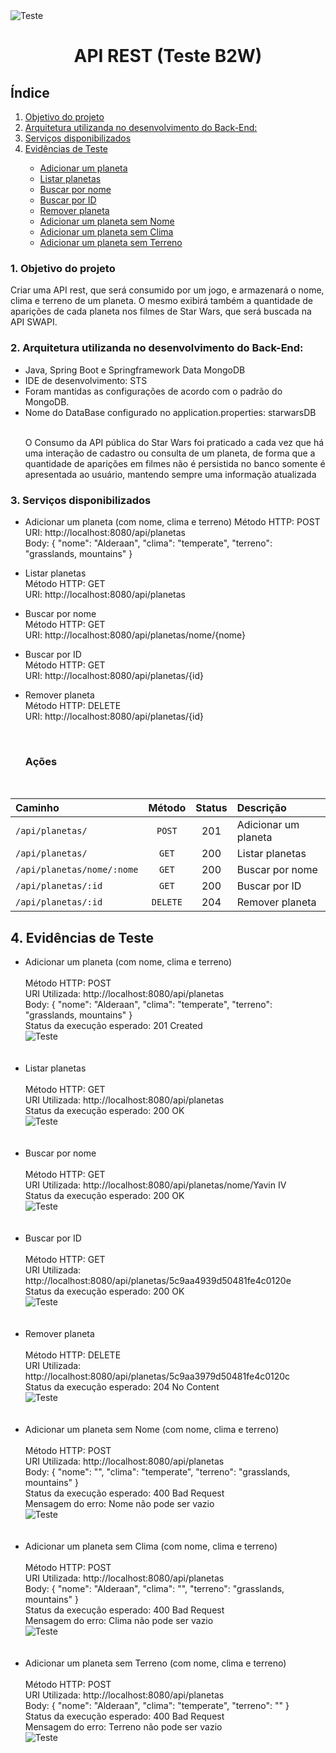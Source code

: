 <img src="/docs/Star-Wars-Logo-9.png" alt="Teste" style="max-width:100%;">

<h1 align="center">API REST (Teste B2W)</h1>

<h2>Índice</h2>
<ol>
  <li><a href="#Objetivo">Objetivo do projeto</a></li>
  <li><a href="#Arquitetura">Arquitetura utilizanda no desenvolvimento do  Back-End:</a></li>
  <li><a href="#Serviços">Serviços disponibilizados</a></li>
  <li><a href="#Evidências">Evidências de Teste</a></li>
  <ul>
	<li><a href="#Adicionar">Adicionar um planeta</a></li>
	<li><a href="#Listar">Listar planetas</a></li>
	<li><a href="#BuscarNome">Buscar por nome</a></li>
	<li><a href="#BuscarID">Buscar por ID</a></li>
	<li><a href="#Remover">Remover planeta</a></li>
	<li><a href="#AdicionarSemNome">Adicionar um planeta sem Nome</a></li>
	<li><a href="#AdicionarSemClima">Adicionar um planeta sem Clima</a></li>
	<li><a href="#AdicionarSemTerreno">Adicionar um planeta sem Terreno</a></li>
  </ul>
</ol>

<h3><a name="Objetivo">1. Objetivo do projeto</a></h3>
<p>Criar uma API rest, que será consumido por um jogo, e armazenará o nome, clima e terreno de um planeta. O mesmo exibirá também a quantidade de aparições de cada planeta nos filmes de Star Wars, que será buscada na API SWAPI.</p>

<h3><a name="Arquitetura">2. Arquitetura utilizanda no desenvolvimento do  Back-End:</a></h3>

<ul>
  <li>Java, Spring Boot e Springframework Data MongoDB</li>

  <li>IDE de desenvolvimento: STS</li>

<li>Foram mantidas as configurações de acordo com o padrão do MongoDB.</li>
<li>Nome do DataBase configurado no application.properties: starwarsDB</li>
<br/>
<p>O Consumo da API pública do Star Wars foi praticado a cada vez que há uma interação de cadastro ou consulta de um planeta, de forma que a quantidade de aparições em filmes não é persistida no banco somente é apresentada ao usuário, mantendo sempre uma informação atualizada</p>
</ul>

<h3><a name="Serviços">3. Serviços disponibilizados</a></h3>

- Adicionar um planeta (com nome, clima e terreno)
        Método HTTP: POST<br/>
	URI:  http://localhost:8080/api/planetas<br/>
	Body: { "nome": "Alderaan", "clima": "temperate", "terreno": "grasslands, mountains" }<br/>

- Listar planetas<br/>
        Método HTTP: GET<br/>
	URI: http://localhost:8080/api/planetas<br/>

- Buscar por nome<br/>
        Método HTTP: GET<br/>
	URI: http://localhost:8080/api/planetas/nome/{nome}<br/>

- Buscar por ID<br/>
        Método HTTP: GET<br/>
	URI: http://localhost:8080/api/planetas/{id}<br/>

- Remover planeta<br/>
        Método HTTP: DELETE<br/>
	URI: http://localhost:8080/api/planetas/{id}<br/>
	
	<br/>
	<h3>Ações</h3>
	<br/>
	
<table>
<thead>
<tr>
<th align="left">Caminho</th>
<th align="center">Método</th>
<th align="center">Status</th>
<th align="left">Descrição</th>
</tr>
</thead>
<tbody>
<tr>
<td align="left"><code>/api/planetas/</code></td>
<td align="center"><code>POST</code></td>
<td align="center">201</td>
<td align="left">Adicionar um planeta</td>
</tr>
<tr>
<td align="left"><code>/api/planetas/</code></td>
<td align="center"><code>GET</code></td>
<td align="center">200</td>
<td align="left">Listar planetas</td>
</tr>
<tr>
<td align="left"><code>/api/planetas/nome/:nome</code></td>
<td align="center"><code>GET</code></td>
<td align="center">200</td>
<td align="left">Buscar por nome</td>
</tr>
<tr>
<td align="left"><code>/api/planetas/:id</code></td>
<td align="center"><code>GET</code></td>
<td align="center">200</td>
<td align="left">Buscar por ID</td>
</tr>
<tr>
<td align="left"><code>/api/planetas/:id</code></td>
<td align="center"><code>DELETE</code></td>
<td align="center">204</td>
<td align="left">Remover planeta</td>
</tr>
</tbody>
</table>
	

<h2><a name="Evidências">4. Evidências de Teste</a></h2>


<ul>
	<li><a name="Adicionar"> Adicionar um planeta (com nome, clima e terreno)</a></li><br/>
Método HTTP: POST<br/>
URI Utilizada: http://localhost:8080/api/planetas<br/>
Body: { "nome": "Alderaan", "clima": "temperate", "terreno": "grasslands, mountains" }<br/>
Status da execução esperado: 201 Created<br/>

<img src="/docs/adicionar_planeta.PNG" alt="Teste" style="max-width:100%;">
<br/>
<br/>
<br/>

<li><a name="Listar">Listar planetas</a></li><br/>
        Método HTTP: GET<br/>
	URI Utilizada: http://localhost:8080/api/planetas<br/>
	Status da execução esperado: 200 OK<br/>
	

<img src="/docs/listar-planetas.PNG" alt="Teste" style="max-width:100%;">
<br/>
<br/>
<br/>

<li><a name="BuscarNome">Buscar por nome</a></li><br/>
        Método HTTP: GET<br/>
	URI Utilizada: http://localhost:8080/api/planetas/nome/Yavin IV<br/>
	Status da execução esperado: 200 OK<br/>
	
<img src="/docs/buscar-nome.PNG" alt="Teste" style="max-width:100%;">
<br/>	
<br/>	
<br/>	

<li><a name="BuscarID">Buscar por ID</a></li><br/>
        Método HTTP: GET<br/>
	URI Utilizada: http://localhost:8080/api/planetas/5c9aa4939d50481fe4c0120e<br/>
	Status da execução esperado: 200 OK<br/>
	
<img src="/docs/bucar-id.PNG" alt="Teste" style="max-width:100%;">
<br/>	
<br/>	
<br/>	

<li><a name="Remover">Remover planeta</a></li><br/>
        Método HTTP: DELETE<br/>
	URI Utilizada: http://localhost:8080/api/planetas/5c9aa3979d50481fe4c0120c<br/>
	Status da execução esperado: 204 No Content<br/>
	
<img src="/docs/remover-planeta.PNG" alt="Teste" style="max-width:100%;">
<br/>	
<br/>	
<br/>	

<li><a name="AdicionarSemNome">Adicionar um planeta sem Nome (com nome, clima e terreno)</a></li><br/>
Método HTTP: POST<br/>
URI Utilizada: http://localhost:8080/api/planetas<br/>
Body: { "nome": "", "clima": "temperate", "terreno": "grasslands, mountains" }<br/>
Status da execução esperado: 400 Bad Request<br/>
Mensagem do erro: Nome não pode ser vazio<br/>

<img src="/docs/inserir_sem_nome.PNG" alt="Teste" style="max-width:100%;">
<br/>	
<br/>	
<br/>	

<li><a name="AdicionarSemClima">Adicionar um planeta sem Clima (com nome, clima e terreno)</a></li><br/>
Método HTTP: POST<br/>
URI Utilizada: http://localhost:8080/api/planetas<br/>
Body: { "nome": "Alderaan", "clima": "", "terreno": "grasslands, mountains" }<br/>
Status da execução esperado: 400 Bad Request<br/>
Mensagem do erro: Clima não pode ser vazio<br/>

<img src="/docs/inserir_sem_clima.PNG" alt="Teste" style="max-width:100%;">
<br/>	
<br/>	
<br/>	

<li><a name="AdicionarSemTerreno">Adicionar um planeta sem Terreno (com nome, clima e terreno)</a></li><br/>
Método HTTP: POST<br/>
URI Utilizada: http://localhost:8080/api/planetas<br/>
Body: { "nome": "Alderaan", "clima": "temperate", "terreno": "" }<br/>
Status da execução esperado: 400 Bad Request<br/>
Mensagem do erro: Terreno não pode ser vazio<br/>

<img src="/docs/inserir_sem_terreno.PNG" alt="Teste" style="max-width:100%;">
</ul>